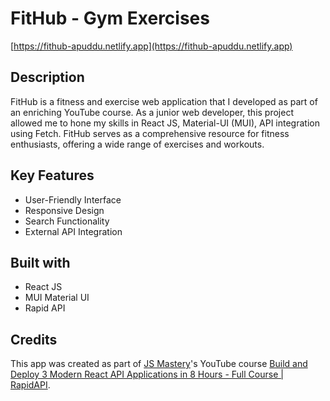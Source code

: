 # FitHub - Gym Exercises

[https://fithub-apuddu.netlify.app](https://fithub-apuddu.netlify.app)

## Description

FitHub is a fitness and exercise web application that I developed as part of an enriching YouTube course. As a junior web developer, this project allowed me to hone my skills in React JS, Material-UI (MUI), API integration using Fetch. FitHub serves as a comprehensive resource for fitness enthusiasts, offering a wide range of exercises and workouts.

## Key Features

- User-Friendly Interface
- Responsive Design
- Search Functionality
- External API Integration

## Built with

- React JS
- MUI Material UI
- Rapid API

## Credits

This app was created as part of [JS Mastery](https://twitter.com/jsmasterypro)'s YouTube course [Build and Deploy 3 Modern React API Applications in 8 Hours - Full Course | RapidAPI](https://www.youtube.com/watch?v=dyFVwXROzZk&list=PLJVmI4M8p_yHD_LT-J9c_Fzts_8CMxiZQ&index=4&t=401s).
